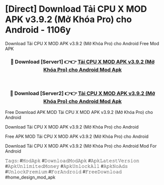 # [Direct] Download Tải CPU X MOD APK v3.9.2 (Mở Khóa Pro) cho Android - 1106y
Download Tải CPU X MOD APK v3.9.2 (Mở Khóa Pro) cho Android Free Mod APK

<div align="center">
<h3>🔴 Download [Server1] 👉👉 <a href="https://apk-comot.site?title=Tải_CPU_X_MOD_APK_v3.9.2_(Mở_Khóa_Pro)_cho_Android">Tải CPU X MOD APK v3.9.2 (Mở Khóa Pro) cho Android Mod Apk</a></h3><br>

<h3>🔴 Download [Server2] 👉👉 <a href="https://apk-comot.site?title=Tải_CPU_X_MOD_APK_v3.9.2_(Mở_Khóa_Pro)_cho_Android">Tải CPU X MOD APK v3.9.2 (Mở Khóa Pro) cho Android Mod Apk</a></h3>
</div>


Free Download APK MOD Tải CPU X MOD APK v3.9.2 (Mở Khóa Pro) cho Android

Download Tải CPU X MOD APK v3.9.2 (Mở Khóa Pro) cho Android 

Free APK MOD Tải CPU X MOD APK v3.9.2 (Mở Khóa Pro) cho Android 

Download Tải CPU X MOD APK v3.9.2 (Mở Khóa Pro) cho Android Mod For Android

𝚃𝚊𝚐𝚜: #𝙼𝚘𝚍𝙰𝚙𝚔 #𝙳𝚘𝚠𝚗𝚕𝚘𝚊𝚍𝙼𝚘𝚍𝙰𝚙𝚔 #𝙰𝚙𝚔𝙻𝚊𝚝𝚎𝚜𝚝𝚅𝚎𝚛𝚜𝚒𝚘𝚗 #𝙰𝚙𝚔𝚄𝚗𝚕𝚒𝚖𝚒𝚝𝚎𝚍𝙼𝚘𝚗𝚎𝚢 #𝙰𝚙𝚔𝚄𝚗𝚕𝚘𝚌𝚔𝙰𝚕𝚕 #𝙰𝚙𝚔𝙽𝚘𝙰𝚍𝚜 #𝚄𝚗𝚕𝚘𝚌𝚔𝙿𝚛𝚎𝚖𝚒𝚞𝚖 #𝙵𝚘𝚛𝙰𝚗𝚍𝚛𝚘𝚒𝚍 #𝙵𝚛𝚎𝚎𝙳𝚘𝚠𝚗𝚕𝚘𝚊𝚍 #home_design_mod_apk